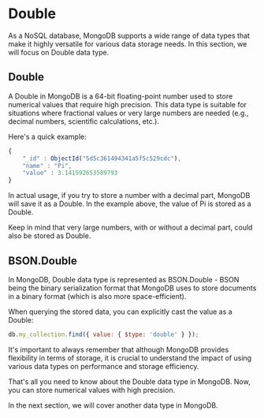 # Double

As a NoSQL database, MongoDB supports a wide range of data types that make it highly versatile for various data storage needs. In this section, we will focus on Double data type.

## Double

A Double in MongoDB is a 64-bit floating-point number used to store numerical values that require high precision. This data type is suitable for situations where fractional values or very large numbers are needed (e.g., decimal numbers, scientific calculations, etc.).

Here's a quick example:

```javascript
{
    "_id" : ObjectId("5d5c361494341a5f5c529cdc"),
    "name" : "Pi",
    "value" : 3.141592653589793
}
```

In actual usage, if you try to store a number with a decimal part, MongoDB will save it as a Double. In the example above, the value of Pi is stored as a Double.

Keep in mind that very large numbers, with or without a decimal part, could also be stored as Double.

## BSON.Double

In MongoDB, Double data type is represented as BSON.Double - BSON being the binary serialization format that MongoDB uses to store documents in a binary format (which is also more space-efficient).

When querying the stored data, you can explicitly cast the value as a Double:

```javascript
db.my_collection.find({ value: { $type: 'double' } });
```

It's important to always remember that although MongoDB provides flexibility in terms of storage, it is crucial to understand the impact of using various data types on performance and storage efficiency.

That's all you need to know about the Double data type in MongoDB. Now, you can store numerical values with high precision.

In the next section, we will cover another data type in MongoDB.
